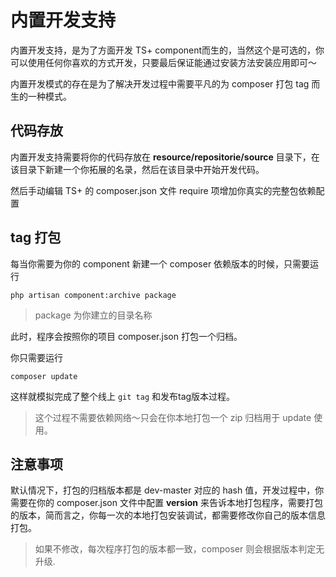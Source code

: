 # 内置开发支持

内置开发支持，是为了方面开发 TS+ component而生的，当然这个是可选的，你可以使用任何你喜欢的方式开发，只要最后保证能通过安装方法安装应用即可～

内置开发模式的存在是为了解决开发过程中需要平凡的为 composer 打包 tag 而生的一种模式。

## 代码存放

内置开发支持需要将你的代码存放在 **resource/repositorie/source** 目录下，在该目录下新建一个你拓展的名录，然后在该目录中开始开发代码。

然后手动编辑 TS+ 的 composer.json 文件 require 项增加你真实的完整包依赖配置

## tag 打包
每当你需要为你的 component 新建一个 composer 依赖版本的时候，只需要运行
```shell
php artisan component:archive package
```

> package 为你建立的目录名称

此时，程序会按照你的项目 composer.json 打包一个归档。

你只需要运行
```shell
composer update
```

这样就模拟完成了整个线上 `git tag` 和发布tag版本过程。

> 这个过程不需要依赖网络～只会在你本地打包一个 zip 归档用于 update 使用。

## 注意事项

默认情况下，打包的归档版本都是 dev-master 对应的 hash 值，开发过程中，你需要在你的 composer.json 文件中配置 **version** 来告诉本地打包程序，需要打包的版本，简而言之，你每一次的本地打包安装调试，都需要修改你自己的版本信息打包。

> 如果不修改，每次程序打包的版本都一致，composer 则会根据版本判定无升级.
